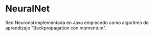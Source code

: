 NeuralNet
=========

Red Neuronal implementada en Java empleando como algoritmo de aprendizaje "Backpropagation con momentum".
